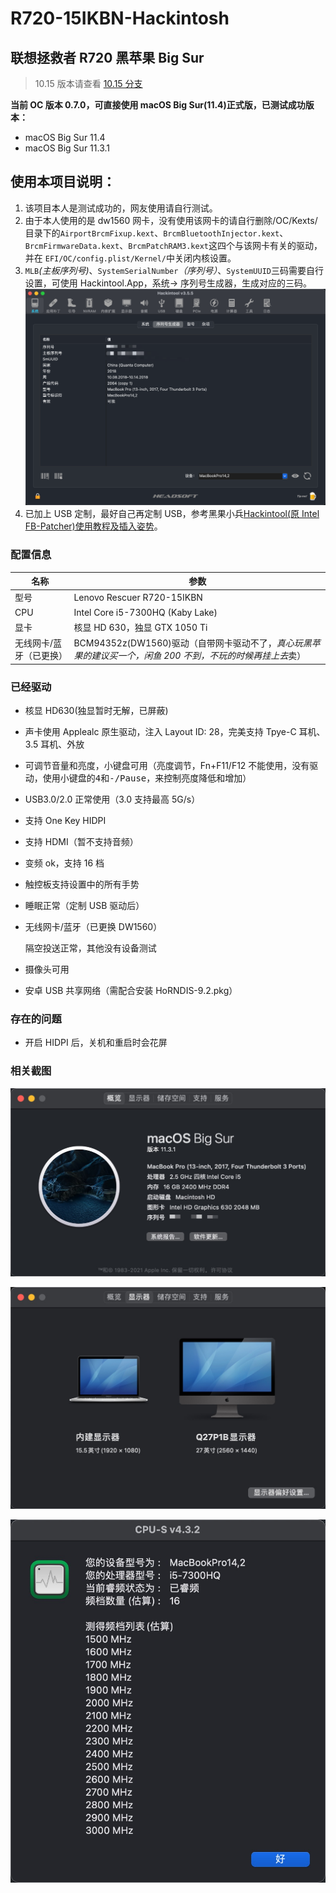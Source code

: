 # R720-15IKBN-Hackintosh

## 联想拯救者 R720 黑苹果 Big Sur

> 10.15 版本请查看 [10.15 分支](https://github.com/Jonny-china/R720-15IKBN-Hackintosh/tree/10.15)

**当前 OC 版本 0.7.0，可直接使用 macOS Big Sur(11.4)正式版，已测试成功版本：**

- macOS Big Sur 11.4
- macOS Big Sur 11.3.1

## 使用本项目说明：

1. 该项目本人是测试成功的，网友使用请自行测试。
2. 由于本人使用的是 dw1560 网卡，没有使用该网卡的请自行删除/OC/Kexts/目录下的`AirportBrcmFixup.kext`、`BrcmBluetoothInjector.kext`、`BrcmFirmwareData.kext`、`BrcmPatchRAM3.kext`这四个与该网卡有关的驱动，并在 `EFI/OC/config.plist/Kernel/`中关闭内核设置。
3. `MLB`_(主板序列号)_、`SystemSerialNumber`_（序列号）_、`SystemUUID`三码需要自行设置，可使用 Hackintool.App，系统-> 序列号生成器，生成对应的三码。<img src="/photo/2.png" style="zoom:50%;" />
4. 已加上 USB 定制，最好自己再定制 USB，参考黑果小兵[Hackintool(原 Intel FB-Patcher)使用教程及插入姿势](https://blog.daliansky.net/Intel-FB-Patcher-tutorial-and-insertion-pose.html#定制usb)。

### 配置信息

| 名称                    | 参数                                                                                                       |
| ----------------------- | ---------------------------------------------------------------------------------------------------------- |
| 型号                    | Lenovo Rescuer R720-15IKBN                                                                                 |
| CPU                     | Intel Core i5-7300HQ (Kaby Lake)                                                                           |
| 显卡                    | 核显 HD 630，独显 GTX 1050 Ti                                                                              |
| 无线网卡/蓝牙（已更换） | BCM94352z(DW1560)驱动（自带网卡驱动不了，*真心玩黑苹果的建议买一个，闲鱼 200 不到，不玩的时候再挂上去*卖） |

### 已经驱动

- 核显 HD630(独显暂时无解，已屏蔽)

- 声卡使用 Applealc 原生驱动，注入 Layout ID: 28，完美支持 Tpye-C 耳机、3.5 耳机、外放

- 可调节音量和亮度，小键盘可用（亮度调节，Fn+F11/F12 不能使用，没有驱动，使用小键盘的<kbd>4</kbd>和<kbd>-/Pause</kbd>，来控制亮度降低和增加）

- USB3.0/2.0 正常使用（3.0 支持最高 5G/s）

- 支持 One Key HIDPI

- 支持 HDMI（暂不支持音频）

- 变频 ok，支持 16 档

- 触控板支持设置中的所有手势

- 睡眠正常（定制 USB 驱动后）

- 无线网卡/蓝牙（已更换 DW1560）

  隔空投送正常，其他没有设备测试

- 摄像头可用

- 安卓 USB 共享网络（需配合安装 HoRNDIS-9.2.pkg）

### 存在的问题

- 开启 HIDPI 后，关机和重启时会花屏

### 相关截图

![1.jpeg](photo/1.jpeg)

![4.jpeg](photo/4.jpg)

![3.jpeg](photo/3.jpg)
